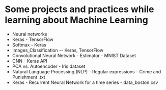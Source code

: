 # Some projects and practices while learning about Machine Learning
- Neural networks
- Keras - TensorFlow
- Softmax - Keras
- Images_Classification -- Keras, TensorFlow
- Convolutional Neural Network - Estimator - MNIST Dataset
- CNN - Keras API
- PCA vs. Autoencoder - Iris dataset
- Natural Language Processing (NLP) - Regular expressions - Crime and Punishment .txt
- Keras - Recurrent Neural Network for a time series - data_boston.csv
